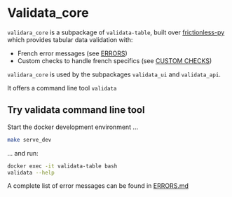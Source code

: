 # Validata_core

`validara_core` is a subpackage of `validata-table`, built over 
[frictionless-py](https://github.com/frictionlessdata/frictionless-py) which provides tabular data validation with:

- French error messages (see [ERRORS](./ERRORS.md))
- Custom checks to handle french specifics (see [CUSTOM CHECKS](validata_core/custom_checks/README.md))

`validara_core` is used by the subpackages `validata_ui` and `validata_api`.

It offers a command line tool `validata`


## Try validata command line tool

Start the docker development environment ...
```bash
make serve_dev
```
... and run:
  ``` bash
  docker exec -it validata-table bash
  validata --help
  ```

A complete list of error messages can be found in [ERRORS.md](./ERRORS.md)
